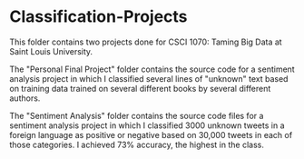 # Classification-Projects

This folder contains two projects done for CSCI 1070: Taming Big Data at Saint Louis University.

The "Personal Final Project" folder contains the source code for a sentiment analysis project in which I classified several lines of "unknown" text based on training data trained on several different books by several different authors.

The "Sentiment Analysis" folder contains the source code files for a sentiment analysis project in which I classified 3000 unknown tweets in a foreign language as positive or negative based on 30,000 tweets in each of those categories.  I achieved 73% accuracy, the highest in the class.
